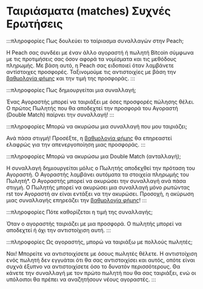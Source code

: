 # Ταιριάσματα (matches) Συχνές Ερωτήσεις

:::πληροφορίες Πως δουλεύει το ταίριασμα συναλλαγών στην Peach;

Η Peach σας συνδέει με έναν άλλο αγοραστή ή πωλητή Bitcoin σύμφωνα με τις προτιμήσεις σας όσον αφορά τα νομίσματα και τις μεθόδους πληρωμής.
Με βάση αυτό, η Peach σας ειδοποιεί όταν λαμβάνετε αντίστοιχες προσφορές.
Ταξινομούμε τις αντιστοιχίες με βάση την [βαθμολογία  φήμης](/faq/account/#what-does-the-peach-score-mean) και την τιμή της προσφοράς.
:::

:::πληροφορίες Πως δημιουργείται μια συναλλαγή;

Ένας Αγοραστής μπορεί να ταιριάξει με όσες προσφορές πώλησης θέλει.
Ο πρώτος Πωλητής που θα αποδεχτεί την προσφορά του Αγοραστή (Double Match) παίρνει την συναλλαγή!
:::

:::πληροφορίες Μπορώ να ακυρώσω μια συναλλαγή που μου ταιριάζει;

Ανά πάσα στιγμή!
Προσέξτε, η [βαθμολογία φήμης](/faq/account/#what-does-the-peach-score-mean) θα επηρεαστεί ελαφρώς για την απενεργοποίηση μιας προσφοράς.
:::

:::πληροφορίες Μπορώ να ακυρώσω μια Double Match (ανταλλαγή);

Η συναλλαγή δημιουργείται μόλις ο Πωλητής αποδεχθεί την πρόταση του Αγοραστή.
Ο Αγοραστής λαμβάνει αυτόματα τα στοιχεία πληρωμής του Πωλητή*.
Ο Αγοραστής μπορεί να ακυρώσει την συναλλαγή ανά πάσα στιγμή.
Ο Πωλητής μπορεί να ακυρώσει μια συναλλαγή μόνο ρωτώντας rst τον Αγοραστή αν είναι εντάξει να την ακυρώσει.
Προσοχή, η ακύρωση μιας συναλλαγής επηρεάζει την [βαθμολογία φήμης](/faq/account/#what-does-the-peach-score-mean)!
:::

:::πληροφορίες Πότε καθορίζεται η τιμή της συναλλαγής;

Όταν ο αγοραστής ταιριάζει με μια προσφορά.
Ο πωλητής μπορεί να αποδεχτεί ή όχι την αντιστοίχιση αυτή.
:::

:::πληροφορίες Ως αγοραστής, μπορώ να ταιριάξω με πολλούς πωλητές;

Ναι! Μπορείτε να αντιστοιχίσετε με όσους πωλητές θέλετε. Η αντιστοίχιση ενός πωλητή δεν εγγυάται ότι θα σας αντιστοιχίσει και αυτός, οπότε είναι συχνά έξυπνο να αντιστοιχίσετε όσο το δυνατόν περισσότερους. Θα κάνετε την συναλλαγή με τον πρώτο πωλητή που θα σας ταιριάξει, ενώ οι υπόλοιποι θα πρέπει να αναζητήσουν νέους αγοραστές.
:::
